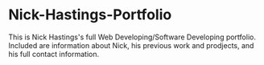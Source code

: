 # Nick-Hastings-Portfolio
This is Nick Hastings's full Web Developing/Software Developing portfolio. Included are information about Nick, his previous work and prodjects, and his full contact information.


